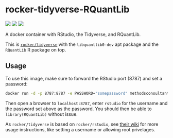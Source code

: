 # rocker-tidyverse-RQuantLib

[![](https://images.microbadger.com/badges/image/methodsconsultants/rocker-tidyverse-rquantlib.svg)](https://microbadger.com/images/methodsconsultants/rocker-tidyverse-rquantlib)
[![](https://img.shields.io/docker/pulls/methodsconsultants/rocker-tidyverse-rquantlib.svg)](https://hub.docker.com/r/methodsconsultants/rocker-tidyverse-rquantlib)
[![](https://img.shields.io/docker/automated/methodsconsultants/rocker-tidyverse-rquantlib.svg)](https://hub.docker.com/r/methodsconsultants/rocker-tidyverse-rquantlib/builds)

A docker container with RStudio, the Tidyverse, and RQuantLib.

This is [`rocker/tidyverse`](https://hub.docker.com/r/rocker/tidyverse/) with the `libquantlib0-dev` apt package and the `RQuantLib` R package on top.


## Usage

To use this image, make sure to forward the RStudio port (8787) and set a password:

```bash
docker run -d -p 8787:8787 -e PASSWORD="somepassword" methodsconsultants/rocker-tidyverse-rquantlib
```

Then open a browser to `localhost:8787`, enter `rstudio` for the username and the password set above as the password. You should then be able to `library(RQuantLib)` without issue.

As `rocker/tidyverse` is based on `rocker/rstudio`, see [their wiki](https://github.com/rocker-org/rocker/wiki/Using-the-RStudio-image) for more usage instructions, like setting a username or allowing root privelages.


